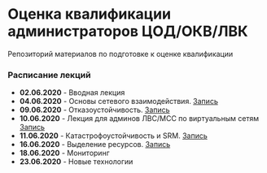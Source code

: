 # Оценка квалификации администраторов ЦОД/ОКВ/ЛВК
Репозиторий материалов по подготовке к оценке квалификации 
### Расписание лекций
- **02.06.2020** - Вводная лекция
- **04.06.2020** - Основы сетевого взаимодействия. [Запись](https://meet60105666.adobeconnect.com/ppfhp1kbd1x8/)
- **09.06.2020** - Отказоустойчивость. [Запись](https://meet60105666.adobeconnect.com/pi0n0inextxu/)
- **10.06.2020** - Лекция для админов ЛВС/МСС по виртуальным сетям [Запись](https://meet60105666.adobeconnect.com/pjezwvulcaaw/)
- **11.06.2020** - Катастрофоустойчивость и SRM. [Запись](https://meet60105666.adobeconnect.com/pq8g13xzfpb1/)
- **16.06.2020** - Выделение ресурсов. [Запись](https://meet60105666.adobeconnect.com/px77t6we7rf8/)
- **18.06.2020** - Мониторинг
- **23.06.2020** - Новые технологии
